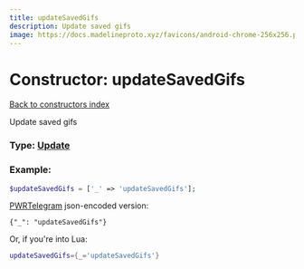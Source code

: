 ```yaml
---
title: updateSavedGifs
description: Update saved gifs
image: https://docs.madelineproto.xyz/favicons/android-chrome-256x256.png
---
```

# Constructor: updateSavedGifs  
[Back to constructors index](index.md)



Update saved gifs




### Type: [Update](../types/Update.md)


### Example:

```php
$updateSavedGifs = ['_' => 'updateSavedGifs'];
```  

[PWRTelegram](https://pwrtelegram.xyz) json-encoded version:

```
{"_": "updateSavedGifs"}
```


Or, if you're into Lua:

```lua
updateSavedGifs={_='updateSavedGifs'}

```


